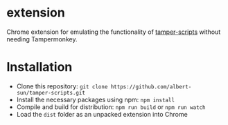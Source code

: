 # extension
Chrome extension for emulating the functionality of [tamper-scripts](https://github.com/albert-sun/tamper-scripts) without needing Tampermonkey.

# Installation
- Clone this repository: `git clone https://github.com/albert-sun/tamper-scripts.git`
- Install the necessary packages using npm: `npm install`
- Compile and build for distribution: `npm run build` or `npm run watch`
- Load the `dist` folder as an unpacked extension into Chrome
